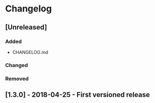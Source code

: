 # Changelog

## [Unreleased]

### Added
- CHANGELOG.md

### Changed


### Removed


## [1.3.0] - 2018-04-25 - First versioned release
